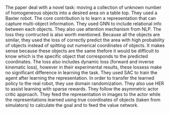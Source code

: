 The paper deal with a novel task: moving a collection of unknown number of homogeneous objects into a desired area on a table top.
They used a Baxter robot. The core contribution is to learn a representation that can capture multi-object information. They used 
GNN to include relational info between each objects. They also use attention mechanism from NLP. The loss they contructed is 
also worth mentioned. Because all the objects are similar, they used the loss of correctly predict the area with high probability 
of objects instead of spitting out numerical coordinates of objects. It makes sense because these objects are the same thefore
it would be difficult to know which is the specific object that corresponds to the predicted coordinates. The loss also includes 
dynamic loss (forward and inverse kinematic loss), however in their experimental results, these lossess make no significant difference
in learning the task. They used SAC to train the agent after learning the representation. In order to transfer the learned policy to 
the real robot, they use domain randomization. They also use HER to assist learning with sparse rewards. They follow the asymmetric actor
critic approach. They feed the representation in images to the actor while the representations learned using true coordinates of objects
(taken from simulators) to calculate the goal and to feed the value network.
